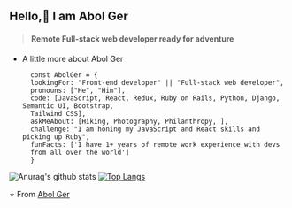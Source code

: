 
## Hello,👋 I am Abol Ger

>#### Remote Full-stack web developer ready for adventure


- A little more about Abol Ger




        const AbolGer = { 
        lookingFor: "Front-end developer" || "Full-stack web developer", 
        pronouns: ["He", "Him"], 
        code: [JavaScript, React, Redux, Ruby on Rails, Python, Django, Semantic UI, Bootstrap,
        Tailwind CSS],
        askMeAbout: [Hiking, Photography, Philanthropy, ],
        challenge: "I am honing my JavaScript and React skills and picking up Ruby",
        funFacts: ['I have 1+ years of remote work experience with devs
        from all over the world']
        }
</script>


![Anurag's github stats](https://github-readme-stats.vercel.app/api?username=ger619)  [![Top Langs](https://github-readme-stats.vercel.app/api/top-langs/?username=ger619)](https://github.com/anuraghazra/github-readme-stats)



⭐️ From [Abol Ger](https://github.com/ger619)